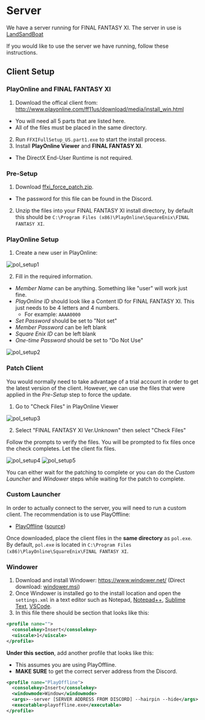 # Server

We have a server running for FINAL FANTASY XI.
The server in use is [LandSandBoat](https://github.com/LandSandBoat/server)

If you would like to use the server we have running, follow these instructions.

## Client Setup

### PlayOnline and FINAL FANTASY XI

1. Download the offical client from: http://www.playonline.com/ff11us/download/media/install_win.html
  - You will need all 5 parts that are listed here.
  - All of the files must be placed in the same directory.
2. Run `FFXIFullSetup_US.part1.exe` to start the install process.
3. Install **PlayOnline Viewer** and **FINAL FANTASY XI**.
  - The DirectX End-User Runtime is not required.

### Pre-Setup

1. Download [ffxi_force_patch.zip](https://raw.githubusercontent.com/silusffxi/server-setup/main/files/ffxi_force_patch.zip).
  - The password for this file can be found in the Discord.
2. Unzip the files into your FINAL FANTASY XI install directory, by default this should be `C:\Program Files (x86)\PlayOnline\SquareEnix\FINAL FANTASY XI`.

### PlayOnline Setup

1. Create a new user in PlayOnline:

![pol_setup1](img/pol_setup/pol_setup1.png "pol_setup1")

2. Fill in the required information.
  - _Member Name_ can be anything. Something like "user" will work just fine.
  - _PlayOnline ID_ should look like a Content ID for FINAL FANTASY XI. This just needs to be 4 letters and 4 numbers.
    - For example: `AAAA0000`
  - _Set Password_ should be set to "Not set"
  - _Member Password_ can be left blank
  - _Square Enix ID_ can be left blank
  - _One-time Password_ should be set to "Do Not Use"

![pol_setup2](img/pol_setup/pol_setup2.png "pol_setup2")

### Patch Client

You would normally need to take advantage of a trial account in order to get the latest version of the client. However, we can use the files that were applied in the _Pre-Setup_ step to force the update.

1. Go to "Check Files" in PlayOnline Viewer

![pol_setup3](img/pol_setup/pol_setup3.png "pol_setup3")

2. Select "FINAL FANTASY XI Ver.Unknown" then select "Check Files"

Follow the prompts to verify the files. You will be prompted to fix files once the check completes. Let the client fix files.

![pol_setup4](img/pol_setup/pol_setup4.png "pol_setup4")
![pol_setup5](img/pol_setup/pol_setup5.png "pol_setup5")

You can either wait for the patching to complete or you can do the _Custom Launcher_ and _Windower_ steps while waiting for the patch to complete.

### Custom Launcher

In order to actually connect to the server, you will need to run a custom client. The recommendation is to use PlayOffline:

- [PlayOffline](https://raw.githubusercontent.com/silusffxi/server-setup/main/files/playoffline_20220701.zip) ([source](https://gitlab.com/silusffxi/playoffline))

Once downloaded, place the client files in the **same directory** as `pol.exe`. By default, `pol.exe` is located in `C:\Program Files (x86)\PlayOnline\SquareEnix\FINAL FANTASY XI`.

### Windower

1. Download and install Windower: https://www.windower.net/ (Direct download: [windower.msi](https://update.windower.net/live/windower.msi))
2. Once Windower is installed go to the install location and open the `settings.xml` in a text editor such as Notepad, [Notepad++](https://notepad-plus-plus.org/), [Sublime Text](https://www.sublimetext.com/), [VSCode](https://code.visualstudio.com/).
3. In this file there should be section that looks like this:

```xml
<profile name="">
  <consolekey>Insert</consolekey>
  <uiscale>1</uiscale>
</profile>
```

**Under this section**, add another profile that looks like this:
- This assumes you are using PlayOffline.
- **MAKE SURE** to get the correct server address from the Discord.

```xml
<profile name="PlayOffline">
  <consolekey>Insert</consolekey>
  <windowmode>Window</windowmode>
  <args>--server [SERVER ADDRESS FROM DISCORD] --hairpin --hide</args>
  <executable>playoffline.exe</executable>
</profile>
```
